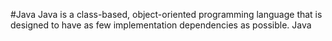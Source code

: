 #Java
Java is a class-based, object-oriented programming language that is designed to have as few implementation dependencies as possible. Java